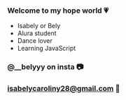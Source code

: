 ### Welcome to my hope world 💗

- Isabely or Bely 
- Alura student
- Dance lover
- Learning JavaScript

### @__belyyy on insta 📷
### isabelycaroliny28@gmail.com 📧




